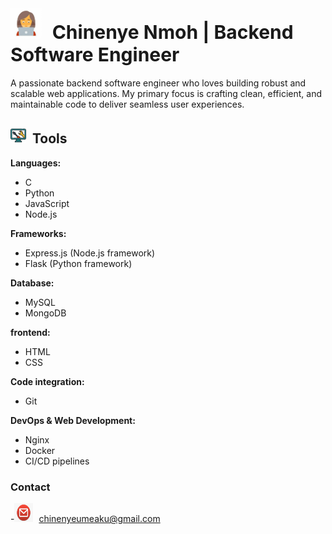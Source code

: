# <img src="image-1.png" alt="Image 1" height="50" width="50" style="margin-right: 10px;"> <span style="font-size: 30px;">Chinenye Nmoh | Backend Software Engineer</span>

A passionate backend software engineer who loves building robust and scalable web applications. My primary focus is crafting clean, efficient, and maintainable code to deliver seamless user experiences.

## <img src="image-2.png" alt="Image 2" height="25" width="25" style="margin-right: 5px;"> Tools

**Languages:**

- C
- Python
- JavaScript
- Node.js


**Frameworks:**

- Express.js (Node.js framework)
- Flask (Python framework)

**Database:**

- MySQL
- MongoDB

**frontend:**
- HTML
- CSS

**Code integration:**

- Git

**DevOps & Web Development:**
- Nginx
- Docker
- CI/CD pipelines

### Contact
-<img src="email.jpeg" alt="Image 2" height="30" width="30" style="margin-right: 5px;"> chinenyeumeaku@gmail.com

